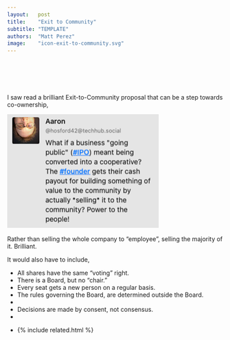 ```yaml
---
layout:   post
title:    "Exit to Community"
subtitle: "TEMPLATE"
authors:  "Matt Perez"
image:    "icon-exit-to-community.svg"
---
```


<div style="display:none;">
 <p>I saw read a brilliant Exit-to-Community proposal that can be a step towards co-ownership.</p>
</div>

<h1>&nbsp;</h1>
 <p>I saw read  a brilliant Exit-to-Community proposal that can be a step towards co-ownership,</p>
 <div class="_center">
  <img
   src="/assets/img/pic-exit-to-community.svg"
   width="70%"
   alt="">
 </div>
 <p>Rather than selling the whole company to &ldquo;employee&rdquo;, selling the majority of it. Brilliant.</p>
 <p>It would also have to include,</p>
  <ul>
   <li>All shares have the same &ldquo;voting&rdquo; right.</li>
   <li>There is a Board, but no &ldquo;chair.&rdquo;</li>
   <li>Every seat gets a new person on a regular basis.</li>
   <li>The rules governing the Board, are determined outside the Board.</li>
   <li>
   <li>Decisions are made by consent, not consensus.</li>
   <li></li>
   <li>

{% include related.html %}